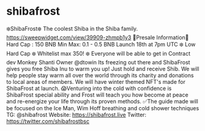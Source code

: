 # shibafrost
❄️ShibaFrost❄️  The coolest Shiba in the Shiba family.   https://sweepwidget.com/view/39909-zhmpb1y3  📣Presale Information📣 Hard Cap : 150 BNB Min Max: 0.1 - 0.5 BNB  Launch 18th at 7pm UTC  ❄️ Low Hard Cap ❄️ Whitelist max 350! ❄️ Everyone will be able to get in   Contract dev Monkey Shanti  Owner @dtowin   Its freezing out there and ShibaFrost gives you free Shiba Inu to warm you up! Just hold and receive Shib.  We will help people stay warm all over the world through its charity and donations to local areas of members.   We will have winter themed NFT's made for ShibaFrost at launch.    😱Venturing into the cold with confidence is ShibaFrost special ability and Frost will teach you how become at peace and re-energize your life through its proven methods.   ✅The guide made will be focused on the Ice Man, Wim Hoff breathing and cold shower techniques  TG: @shibafrost Website: https://shibafrost.live Twitter: https://twitter.com/shibafrostbsc
